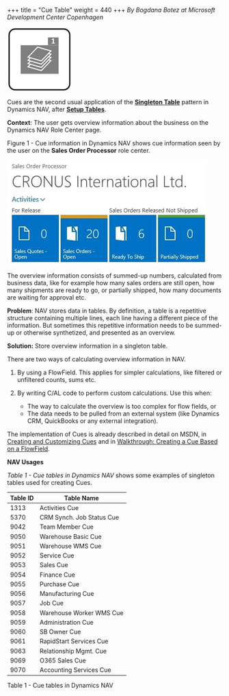 +++
title = "Cue Table"
weight = 440
+++
_By Bogdana Botez at Microsoft Development Center Copenhagen_

[![ ][image0]][anchor0]  


Cues are the second usual application of the [**Singleton Table**][anchor1] pattern in Dynamics NAV, after [**Setup Tables**][anchor2].

**Context**: The user gets overview information about the business on the Dynamics NAV Role Center page.

Figure 1 - Cue information in Dynamics NAV shows cue information seen by the user on the **Sales Order Processor** role center.

[![ ][image1]][anchor3]

The overview information consists of summed-up numbers, calculated from business data, like for example how many sales orders are still open, how many shipments are ready to go, or partially shipped, how many documents are waiting for approval etc.

**Problem**: NAV stores data in tables. By definition, a table is a repetitive structure containing multiple lines, each line having a different piece of the information. But sometimes this repetitive information needs to be summed-up or otherwise synthetized, and presented as an overview.

**Solution:** Store overview information in a singleton table.

There are two ways of calculating overview information in NAV.

1. By using a FlowField. This applies for simpler calculations, like filtered or unfiltered counts, sums etc.
2. By writing C/AL code to perform custom calculations. Use this when:

    * The way to calculate the overview is too complex for flow fields, or
    * The data needs to be pulled from an external system (like Dynamics CRM, QuickBooks or any external integration).

The implementation of Cues is already described in detail on MSDN, in [Creating and Customizing Cues][anchor4] and in [Walkthrough: Creating a Cue Based on a FlowField][anchor5].

**NAV Usages**

_Table 1 - Cue tables in Dynamics NAV_ shows some examples of singleton tables used for creating Cues.

Table ID | Table Name
---------|-----------
1313 | Activities Cue
5370 | CRM Synch. Job Status Cue
9042 | Team Member Cue
9050 | Warehouse Basic Cue
9051 | Warehouse WMS Cue
9052 | Service Cue
9053 | Sales Cue
9054 | Finance Cue
9055 | Purchase Cue
9056 | Manufacturing Cue
9057 | Job Cue
9058 | Warehouse Worker WMS Cue
9059 | Administration Cue
9060 | SB Owner Cue
9061 | RapidStart Services Cue
9063 | Relationship Mgmt. Cue
9069 | O365 Sales Cue
9070 | Accounting Services Cue

Table 1 - Cue tables in Dynamics NAV



[anchor0]: Cue-Table.png
[anchor1]: /navpatterns/1-patterns/singleton/singleton-table/
[anchor2]: /navpatterns/1-patterns/singleton/singleton-table/setup-table/
[anchor3]: Cue-Table-Figure-1.JPG
[anchor4]: https://msdn.microsoft.com/en-us/library/dn789553(v=nav.90).aspx
[anchor5]: https://msdn.microsoft.com/en-us/library/ff477101(v=nav.90).aspx


[image0]: Cue-Table.png
[image1]: Cue-Table-Figure-1.JPG
